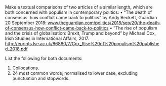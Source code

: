 Make a textual comparisons of two articles of a similar length, which are both concerned with populism in contemporary politics:
• “The death of consensus: how conflict came back to politics” by Andy Beckett, Guardian 20 September 2018: www.theguardian.com/politics/2018/sep/20/the-death-of-consensus-how-conflict-came-back-to-politics
• “The rise of populism and the crisis of globalisation: Brexit, Trump and beyond” by Michael Cox, Irish Studies in International Affairs, 2017. http://eprints.lse.ac.uk/86880/7/Cox_Rise%20of%20populism%20published_2018.pdf

List the following for both documents:
1. Collocations.
2. 24 most common words, normalised to lower case, excluding punctuation and stopwords.
